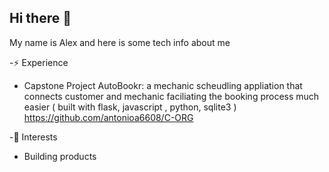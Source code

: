 ## Hi there 👋
My name is Alex and here is some tech info about me 
<!--
**antonioa6608/antonioa6608** is a ✨ _special_ ✨ repository because its `README.md` (this file) appears on your GitHub profile.

Here are some ideas to get you started:-->
-⚡ Experience 
+ Capstone Project AutoBookr: a mechanic scheudling appliation that connects customer and mechanic faciliating the booking process much easier ( built with flask, javascript , python, sqlite3 ) https://github.com/antonioa6608/C-ORG 

-🌱 Interests
+ Building products 
  

